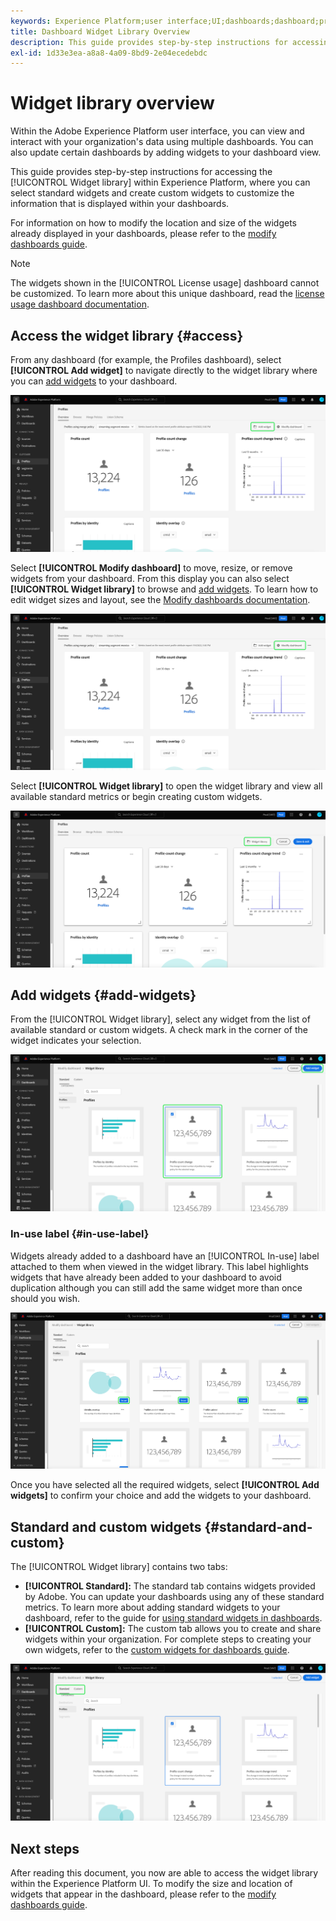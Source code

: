 ```yaml
---
keywords: Experience Platform;user interface;UI;dashboards;dashboard;profiles;segments;destinations;license usage
title: Dashboard Widget Library Overview
description: This guide provides step-by-step instructions for accessing the widget library in Adobe Experience Platform. 
exl-id: 1d33e3ea-a8a8-4a09-8bd9-2e04ecedebdc
---
```

# Widget library overview

Within the Adobe Experience Platform user interface, you can view and interact with your organization's data using multiple dashboards. You can also update certain dashboards by adding widgets to your dashboard view. 

This guide provides step-by-step instructions for accessing the [!UICONTROL Widget library] within Experience Platform, where you can select standard widgets and create custom widgets to customize the information that is displayed within your dashboards.

For information on how to modify the location and size of the widgets already displayed in your dashboards, please refer to the [modify dashboards guide](modify.md).

>[!NOTE]
>
>The widgets shown in the [!UICONTROL License usage] dashboard cannot be customized. To learn more about this unique dashboard, read the [license usage dashboard documentation](../guides/license-usage.md).

## Access the widget library {#access}

From any dashboard (for example, the Profiles dashboard), select **[!UICONTROL Add widget]** to navigate directly to the widget library where you can [add widgets](#add-widgets) to your dashboard.

![The Profiles dashboard overview tab with the with the Add widget button highlighted.](../images/customization/profiles-overview-add-widget.png)

Select **[!UICONTROL Modify dashboard]** to move, resize, or remove widgets from your dashboard. From this display you can also select **[!UICONTROL Widget library]** to browse and [add widgets](#add-widgets). To learn how to edit widget sizes and layout, see the [Modify dashboards documentation](./modify.md).

![The Profiles dashboard overview with Modify dashboard highlighted.](../images/customization/modify-dashboard.png)

Select **[!UICONTROL Widget library]** to open the widget library and view all available standard metrics or begin creating custom widgets.

![The modify dashboard view with Widget library highlighted.](../images/customization/widget-library-button.png)

## Add widgets {#add-widgets}

From the [!UICONTROL Widget library], select any widget from the list of available standard or custom widgets. A check mark in the corner of the widget indicates your selection.

![The widget library with a selected widget and check mark highlighted.](../images/customization/confirm-selected-widget-to-add.png)

### In-use label {#in-use-label}

Widgets already added to a dashboard have an [!UICONTROL In-use] label attached to them when viewed in the widget library. This label highlights widgets that have already been added to your dashboard to avoid duplication although you can still add the same widget more than once should you wish.

![The widget library with the in-use label highlighted.](../images/customization/in-use-label.png)

Once you have selected all the required widgets, select **[!UICONTROL Add widgets]** to confirm your choice and add the widgets to your dashboard.

## Standard and custom widgets {#standard-and-custom}

The [!UICONTROL Widget library] contains two tabs:

* **[!UICONTROL Standard]:** The standard tab contains widgets provided by Adobe. You can update your dashboards using any of these standard metrics. To learn more about adding standard widgets to your dashboard, refer to the guide for [using standard widgets in dashboards](standard-widgets.md).
* **[!UICONTROL Custom]:** The custom tab allows you to create and share widgets within your organization. For complete steps to creating your own widgets, refer to the [custom widgets for dashboards guide](custom-widgets.md).

![The widget library with the standard and custom tabs highlighted.](../images/customization/widget-library.png)

## Next steps

After reading this document, you now are able to access the widget library within the Experience Platform UI. To modify the size and location of widgets that appear in the dashboard, please refer to the [modify dashboards guide](modify.md).
